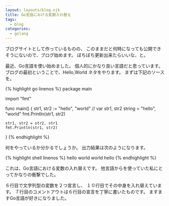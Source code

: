 ```yaml
---
layout: layouts/blog.njk
title: Go言語における変数入れ替え
tags:
  - blog
categories:
  - golang
---
```


ブログサイトとして作っているものの、
このままだと何時になっても公開できそうにないので、ブログ始めます。
ぼちぼち更新出来たらいいな、と。

最近、Go言語を使い始めました。
個人的にかなり良い言語だと思っています。
ブログの最初ということで、Hello,World ネタをやります。
まずは下記のソースを。

{% highlight go linenos %}
package main

import "fmt"

func main() {
	str1, str2 := "hello", "world"
	// var str1, str2 string = "hello", "world"
	fmt.Println(str1, str2)

	str1, str2 = str2, str1
	fmt.Println(str1, str2)
}
{% endhighlight %}

何をやっているか分かるでしょうか。
出力結果は次のようになります。

{% highlight shell linenos %}
hello world
world hello
{% endhighlight %}

これは、Go言語における変数の入れ替えです。
他言語からを使っていた私にとってかなりの衝撃でした。

６行目で文字列型の変数を２つ宣言し、
１０行目でその中身を入れ替えています。
７行目のコメントアウトは６行目の宣言を丁寧に書いたものです。
ますますGo言語が好きになりました。
